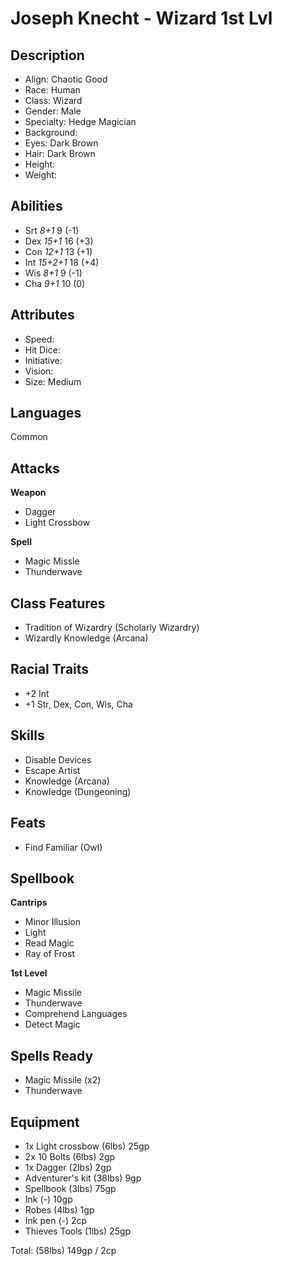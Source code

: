 # Joseph Knecht - Wizard 1st Lvl
## Description
* Align: Chaotic Good
* Race: Human
* Class: Wizard
* Gender: Male
* Specialty: Hedge Magician
* Background:
* Eyes: Dark Brown
* Hair: Dark Brown
* Height:
* Weight: 

## Abilities
* Srt *8+1* 9 (-1)
* Dex *15+1* 16  (+3)
* Con *12+1* 13 (+1)
* Int *15+2+1* 18 (+4)
* Wis *8+1* 9 (-1)
* Cha *9+1* 10 (0)

## Attributes
* Speed:
* Hit Dice:
* Initiative:
* Vision:
* Size: Medium

## Languages
Common

## Attacks
**Weapon**

* Dagger
* Light Crossbow

**Spell**

* Magic Missle
* Thunderwave

## Class Features
* Tradition of Wizardry (Scholarly Wizardry)
* Wizardly Knowledge (Arcana)

## Racial Traits
* +2 Int
* +1 Str, Dex, Con, Wis, Cha

## Skills
* Disable Devices
* Escape Artist
* Knowledge (Arcana)
* Knowledge (Dungeoning)

## Feats
* Find Familiar (Owl)

## Spellbook
**Cantrips**
* Minor Illusion
* Light
* Read Magic
* Ray of Frost

**1st Level**
* Magic Missile
* Thunderwave
* Comprehend Languages
* Detect Magic	
## Spells Ready
* Magic Missile (x2)
* Thunderwave

## Equipment
* 1x Light crossbow (6lbs) 25gp
* 2x 10 Bolts (6lbs) 2gp
* 1x Dagger (2lbs) 2gp
* Adventurer's kit (38lbs) 9gp
* Spellbook (3lbs) 75gp
* Ink (-) 10gp
* Robes (4lbs) 1gp
* Ink pen (-) 2cp
* Thieves Tools (1lbs) 25gp

Total: (58lbs) 149gp / 2cp
